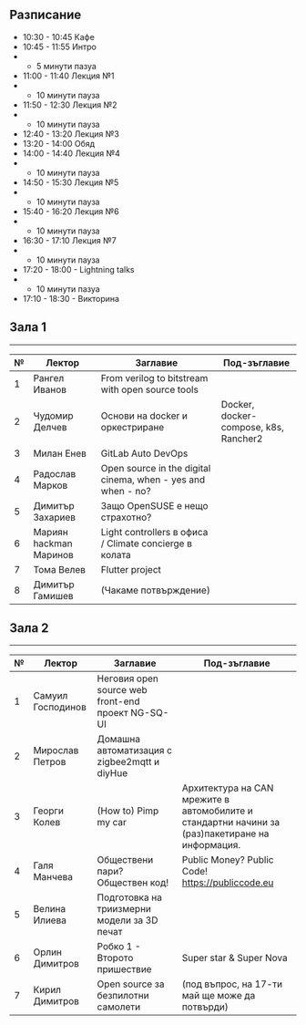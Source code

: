 ## Разписание

 * 10:30 - 10:45 Кафe
 * 10:45 - 11:55 Интро
 * - 5 минути пазуа
 * 11:00 - 11:40 Лекция №1
 * - 10 минути пауза
 * 11:50 - 12:30 Лекция №2
 * - 10 минути пауза
 * 12:40 - 13:20 Лекция №3
 * 13:20 - 14:00 Обяд
 * 14:00 - 14:40 Лекция №4
 * - 10 минути пауза
 * 14:50 - 15:30 Лекция №5
 * - 10 минути пауза
 * 15:40 - 16:20 Лекция №6
 * - 10 минути пауза
 * 16:30 - 17:10 Лекция №7
 * - 10 минути пауза
 * 17:20 - 18:00 - Lightning talks
 * - 10 минути пазуа
 * 17:10 - 18:30 - Викторина


## Зала 1
----
|№| Лектор | Заглавие | Под-зъглавие |
|-|--------|----------|--------------|
|1| Рангел Иванов     | From verilog to bitstream with open source tools | |
|2| Чудомир Делчев    | Основи на docker и оркестриране | Docker, docker-compose, k8s, Rancher2 |
|3| Милан Енев        | GitLab Auto DevOps | |
|4| Радослав Марков   | Open source in the digital cinema, when - yes and when - no? | |
|5| Димитър Захариев  | Защо OpenSUSE е нещо страхотно? | |
|6| Мариян hackman Маринов | Light controllers в офиса / Climate concierge в колата | |
|7| Тома Велев        | Flutter project | |
|8| Димитър Гамишев | (Чакаме потвърждение) | |

## Зала 2
----
|№| Лектор | Заглавие | Под-зъглавие |
|-|--------|----------|--------------|
|1| Самуил Господинов | Неговия open source web front-end проект NG-SQ-UI | |
|2| Мирослав Петров   | Домашна автоматизация с zigbee2mqtt и diyHue | |
|3| Георги Колев      | (How to) Pimp my car |Архитектура на CAN мрежите в автомобилите и стандартни начини за (раз)пакетиране на информация. |
|4| Галя Манчева      | Обществени пари? Обществен код! | Public Money? Public Code! https://publiccode.eu |
|5| Велина Илиева     | Подготовка на триизмерни модели за 3D печат | |
|6| Орлин Димитров    | Робко 1 - Второто пришествие | Super star & Super Nova |
|7| Кирил Димитров    | Open source за безпилотни самолети | (под въпрос, на 17-ти май ще може да потвърди) |


